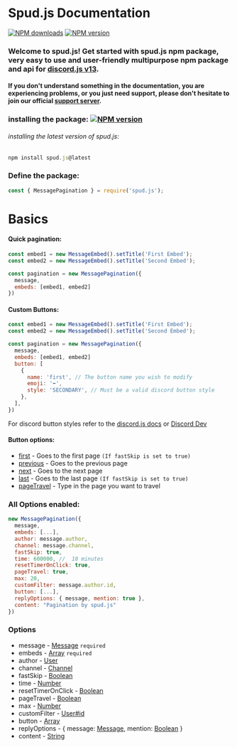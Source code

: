 # Spud.js Documentation
<a href="https://www.npmjs.com/package/spud.js"><img src="https://img.shields.io/npm/dt/spud.js?maxAge=3600" alt="NPM downloads" /></a> <a href="https://www.npmjs.com/package/spud.js"><img src="https://img.shields.io/npm/v/spud.js?maxAge=3600" alt="NPM version" /></a>
### Welcome to spud.js! Get started with spud.js npm package, very easy to use and user-friendly multipurpose npm package and api for <a href="https://discord.js.org/#/" target="_blank">discord.js v13</a>.
#### If you don't understand something in the documentation, you are experiencing problems, or you just need support, please don't hesitate to join our official <a href="https://discord.gg/7MaXqCy6JH">support server</a>.

### installing the package: <a href="https://www.npmjs.com/package/spud.js"><img src="https://img.shields.io/npm/v/spud.js?maxAge=3600" alt="NPM version" /></a>
###### installing the latest version of spud.js:
```js
npm install spud.js@latest
```

### Define the package:
```js
const { MessagePagination } = require('spud.js');
```

# Basics
#### Quick pagination:
```js
const embed1 = new MessageEmbed().setTitle('First Embed');
const embed2 = new MessageEmbed().setTitle('Second Embed');

const pagination = new MessagePagination({
  message,
  embeds: [embed1, embed2]
})
```

#### Custom Buttons:
```js
const embed1 = new MessageEmbed().setTitle('First Embed');
const embed2 = new MessageEmbed().setTitle('Second Embed');

const pagination = new MessagePagination({
  message,
  embeds: [embed1, embed2]
  button: [
    {
      name: 'first', // The button name you wish to modify
      emoji: '⬅️',
      style: 'SECONDARY', // Must be a valid discord button style
    },
  ],
})
```
For discord button styles refer to the [discord.js docs](https://discord.js.org/#/docs/main/stable/typedef/MessageButtonStyle) or [Discord Dev](https://discord.com/developers/docs/interactions/message-components#button-object-button-styles)
#### Button options:
- [first]() - Goes to the first page `(If fastSkip is set to true)`
- [previous]() - Goes to the previous page
- [next]() - Goes to the next page
- [last]()  - Goes to the last page `(If fastSkip is set to true)`
- [pageTravel]() - Type in the page you want to travel

### All Options enabled:
```js
new MessagePagination({
  message,
  embeds: [...],
  author: message.author,
  channel: message.channel,
  fastSkip: true,
  time: 600000, //  10 minutes
  resetTimerOnClick: true,
  pageTravel: true,
  max: 20,
  customFilter: message.author.id,
  button: [...],
  replyOptions: { message, mention: true },
  content: "Pagination by spud.js"
})
```

### Options
- message - [Message](https://discord.js.org/#/docs/main/stable/class/Message) `required`
- embeds - [Array](https://developer.mozilla.org/en-US/docs/Glossary/Array) `required`
- author - [User](https://discord.js.org/#/docs/main/stable/class/User)
- channel - [Channel](https://discord.js.org/#/docs/main/stable/class/Channel)
- fastSkip - [Boolean](https://developer.mozilla.org/en-US/docs/Glossary/Boolean)
- time - [Number](https://developer.mozilla.org/en-US/docs/Glossary/Number)
- resetTimerOnClick -  [Boolean](https://developer.mozilla.org/en-US/docs/Glossary/Boolean)
- pageTravel - [Boolean](https://developer.mozilla.org/en-US/docs/Glossary/Boolean)
- max - [Number](https://developer.mozilla.org/en-US/docs/Glossary/Number)
- customFilter - [User#id](https://discord.js.org/#/docs/main/stable/class/User?scrollTo=id)
- button - [Array](https://developer.mozilla.org/en-US/docs/Glossary/Array)
- replyOptions - { message: [Message](https://discord.js.org/#/docs/main/stable/class/Message), mention: [Boolean](https://developer.mozilla.org/en-US/docs/Glossary/Boolean) }
- content - [String](https://developer.mozilla.org/en-US/docs/Glossary/String)
